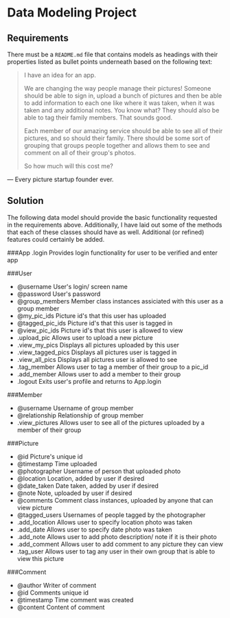# Data Modeling Project

## Requirements
There must be a `README.md` file that contains models as headings with their properties listed as bullet points underneath based on the following text:

> I have an idea for an app.
>
> We are changing the way people manage their pictures! Someone should be able to sign in, upload a bunch of pictures and then be able to add information to each one like where it was taken, when it was taken and any additional notes. You know what? They should also be able to tag their family members. That sounds good.
>
> Each member of our amazing service should be able to see all of their pictures, and so should their family. There should be some sort of grouping that groups people together and allows them to see and comment on all of their group's photos.
>
> So how much will this cost me?

&mdash; Every picture startup founder ever.

## Solution

The following data model should provide the basic functionality requested in the requirements above. Additionally, I have laid out some of the methods that each of these classes should have as well. Additional (or refined) features could certainly be added.

###App
.login		Provides login functionality for user to be verified and enter app

###User
* @username		User's login/ screen name
* @password		User's password
* @group_members		Member class instances assiciated with this user as a group member
* @my_pic_ids		Picture id's that this user has uploaded
* @tagged_pic_ids		Picture id's that this user is tagged in
* @view_pic_ids		Picture id's that this user is allowed to view
* .upload_pic		Allows user to upload a new picture
* .view_my_pics		Displays all pictures uploaded by this user
* .view_tagged_pics		Displays all pictures user is tagged in
* .view_all_pics		Displays all pictures user is allowed to see
* .tag_member		Allows user to tag a member of their group to a pic_id
* .add_member		Allows user to add a member to their group
* .logout		Exits user's profile and returns to App.login

###Member
* @username		Username of group member
* @relationship		Relationship of group member
* .view_pictures		Allows user to see all of the pictures uploaded by a member of their group

###Picture
* @id		Picture's unique id
* @timestamp		Time uploaded
* @photographer		Username of person that uploaded photo
* @location		Location, added by user if desired
* @date_taken		Date taken, added by user if desired
* @note		Note, uploaded by user if desired
* @comments		Comment class instances, uploaded by anyone that can view picture
* @tagged_users		Usernames of people tagged by the photographer
* .add_location		Allows user to specify location photo was taken
* .add_date		Allows user to specify date photo was taken
* .add_note		Allows user to add photo description/ note if it is their photo
* .add_comment		Allows user to add comment to any picture they can view
* .tag_user		Allows user to tag any user in their own group that is able to view this picture

###Comment
* @author		Writer of comment
* @id		Comments unique id
* @timestamp		Time comment was created
* @content		Content of comment
